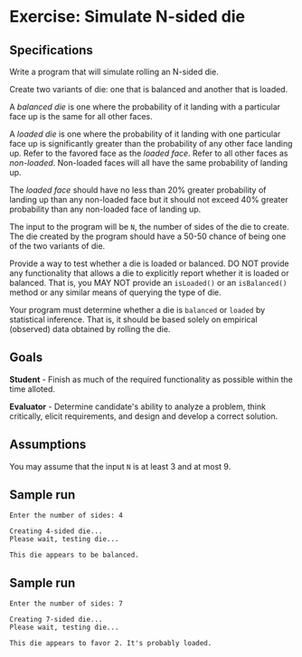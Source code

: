 Exercise: Simulate N-sided die
==============================

Specifications
--------------

Write a program that will simulate rolling an N-sided die.

Create two variants of die: one that is balanced and another that is loaded.

A _balanced die_ is one where the probability of it landing with a
particular face up is the same for all other faces.

A _loaded die_ is one where the probability of it landing with one particular
face up is significantly greater than the probability of any other face landing
up. Refer to the favored face as the _loaded face_. Refer to all other faces
as _non-loaded_. Non-loaded faces will all have the same probability of landing up.

The _loaded face_ should have no less than 20% greater probability of landing
up than any non-loaded face but it should not exceed 40% greater probability
than any non-loaded face of landing up.

The input to the program will be `N`, the number of sides of the die to
create. The die created by the program should have a 50-50 chance of being
one of the two variants of die.

Provide a way to test whether a die is loaded or balanced. DO NOT provide
any functionality that allows a die to explicitly report whether it is
loaded or balanced. That is, you MAY NOT provide an `isLoaded()` or an
`isBalanced()` method or any similar means of querying the type of die.

Your program must determine whether a die is `balanced` or `loaded` by
statistical inference. That is, it should be based solely on empirical
(observed) data obtained by rolling the die.

Goals
-----

**Student** - Finish as much of the required functionality as possible within
the time alloted.

**Evaluator** - Determine candidate's ability to analyze a problem, think
critically, elicit requirements, and design and develop a correct solution.

Assumptions
-----------

You may assume that the input `N` is at least 3 and at most 9.

Sample run
----------

    Enter the number of sides: 4

    Creating 4-sided die...
    Please wait, testing die...

    This die appears to be balanced.

Sample run
----------

    Enter the number of sides: 7

    Creating 7-sided die...
    Please wait, testing die...

    This die appears to favor 2. It's probably loaded.
